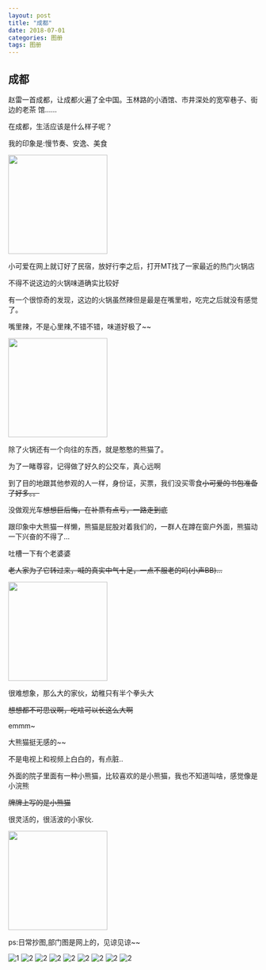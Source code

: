 ```yaml
---
layout: post
title: "成都"
date: 2018-07-01
categories: 图册
tags: 图册
---  
```



 ## 成都
 
赵雷一首成都，让成都火遍了全中国。玉林路的小酒馆、市井深处的宽窄巷子、街边的老茶
馆......


在成都，生活应该是什么样子呢？  

我的印象是:慢节奏、安逸、美食

<img src="https://youpaiyun.lovemucheng.xyz/images/emo/v2-4e038617e72413ee8fbfba3a99c95ef5_r.jpg" width="200" height="200" />  


小可爱在网上就订好了民宿，放好行李之后，打开MT找了一家最近的热门火锅店  

不得不说这边的火锅味道确实比较好  

有一个很惊奇的发现，这边的火锅虽然辣但是最是在嘴里啦，吃完之后就没有感觉了。

嘴里辣，不是心里辣,不错不错，味道好极了~~  

<img src="https://youpaiyun.lovemucheng.xyz/images/emo/v2-0cef952367ca16585bc06a81f97297c1_720w.jpg" width="200" height="200" />  


除了火锅还有一个向往的东西，就是憨憨的熊猫了。  

为了一睹尊容，记得做了好久的公交车，真心远啊  

到了目的地跟其他参观的人一样，身份证，买票，我们没买零食~~小可爱的书包准备了好多。。~~  

没做观光车~~想想巨后悔，在补票有点亏，一路走到底~~  

跟印象中大熊猫一样懒，熊猫是屁股对着我们的，一群人在蹲在窗户外面，熊猫动一下兴奋的不得了...  

吐槽一下有个老婆婆  

~~老人家为了它转过来，喊的真实中气十足，一点不服老的吗(小声BB)...~~  

<img src="https://youpaiyun.lovemucheng.xyz/images/emo/v2-e3bf1e6f3c078fcc1c96fd1d74901b84_r(1).jpg" width="200" height="200" />  


很难想象，那么大的家伙，幼稚只有半个拳头大  

~~想想都不可思议啊，吃啥可以长这么大啊~~  


emmm~  

大熊猫挺无感的~~  

不是电视上和视频上白白的，有点脏..  

外面的院子里面有一种小熊猫，比较喜欢的是小熊猫，我也不知道叫啥，感觉像是小浣熊  

~~牌牌上写的是小熊猫~~  

很灵活的，很活波的小家伙.

<img src="https://youpaiyun.lovemucheng.xyz/images/emo/v2-c5949f7b3d83e24e403bbdfd65058bea_r.jpg" width="200" height="200" />  


ps:日常抄图,部门图是网上的，见谅见谅~~


![1](https://youpaiyun.lovemucheng.xyz/images/chengdu/1.jpg)
![2](https://youpaiyun.lovemucheng.xyz/images/chengdu/2.jpg)
![2](https://youpaiyun.lovemucheng.xyz/images/chengdu/3.jpg)
![2](https://youpaiyun.lovemucheng.xyz/images/chengdu/4.jpg)
![2](https://youpaiyun.lovemucheng.xyz/images/chengdu/5.jpg)
![2](https://youpaiyun.lovemucheng.xyz/images/chengdu/6.jpg)
![2](https://youpaiyun.lovemucheng.xyz/images/chengdu/7.jpg)
![2](https://youpaiyun.lovemucheng.xyz/images/chengdu/8.jpg)
![2](https://youpaiyun.lovemucheng.xyz/images/chengdu/9.jpg)